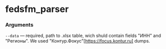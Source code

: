 # fedsfm_parser

### Arguments

`--data` — required, path to .xlsx table, wich shuld contain fields "ИНН" and "Регионы". We used "Контур.Фокус"[https://focus.kontur.ru] dumps.
